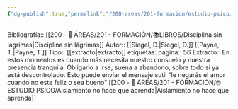 ```yaml
---
{"dg-publish":true,"permalink":"/200-areas/201-formacion/estudio-psico/aislamiento-mal-comportamiento-no-quiero-estar-cerca-a-ti/","dgPassFrontmatter":true}
---
```


Bibliografía::  [[200 - 📌 ÁREAS/201 - FORMACIÓN/📚LIBROS/Disciplina sin lágrimas\|Disciplina sin lágrimas]]
Autor::  [[Siegel, D.\|Siegel, D.]] [[Payne, T.\|Payne, T.]]
Tipo::  [[extracto\|extracto]]
etiquetas: 
página:: 56
Extracto:: En estos momentos es cuando más necesita nuestro consuelo y nuestra presencia tranquila. Obligarlo a irse, suena a abandono, sobre todo si ya está descontrolado. Esto puede enviar el mensaje sutil “le negarás el amor cuando no este feliz o sea bueno” [[200 - 📌 ÁREAS/201 - FORMACIÓN/🤓ESTUDIO PSICO/Aislamiento no hace que aprenda\|Aislamiento no hace que aprenda]]

